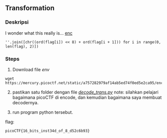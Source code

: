 ## Transformation

### Deskripsi

I wonder what this really is... [enc](https://mercury.picoctf.net/static/a757282979af14ab5ed74f0ed5e2ca95/enc) 
```
''.join([chr((ord(flag[i]) << 8) + ord(flag[i + 1])) for i in range(0, len(flag), 2)])

```

### Steps
1. Download file *env*
```
wget https://mercury.picoctf.net/static/a757282979af14ab5ed74f0ed5e2ca95/enc
```
2. pastikan satu folder dengan file [*decode_trans.py*](https://github.com/febimudiyanto/ctf-write-ups/blob/d3ececc86f850dbec3a08de578649a435fc5cc21/picoctf-2021/Reverse_Engineering/Transformation/decode_trans.py)
note: silahkan pelajari bagaimana picoCTF di encode, dan kemudian bagaimana saya membuat decodernya.

3. run program python tersebut.

flag:
```
picoCTF{16_bits_inst34d_of_8_d52c6b93}
```
